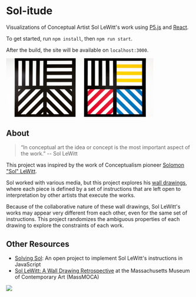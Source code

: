 # Sol-itude
Visualizations of Conceptual Artist Sol LeWitt's work
using [P5.js](https://p5js.org/) and [React](https://reactjs.org/).

To get started,
run `npm install`, then `npm run start`.

After the build,
the site will be available on `localhost:3000`.

<img src="./src/assets/sol_lewitt_391.jpg?raw=true" alt="Sol LeWitt's Wall Drawing 391" width="400"/>

## About
> “In conceptual art the idea or concept is the most important aspect of
    the work.” -- Sol LeWitt

This project was inspired
by the work of Conceptualism pioneer
[Solomon "Sol" LeWitt](https://www.nytimes.com/2007/04/09/arts/design/09lewitt.html).

Sol worked with various media,
but this project explores his [wall drawings](https://massmoca.org/sol-lewitt/),
where each piece is defined
by a set of instructions
that are left open to interpretation
by other artists that execute the works.

Because of the collaborative nature of these wall drawings,
Sol LeWitt's works may appear very different from each other,
even for the same set of instructions.
This project randomizes the ambiguous properties of each drawing
to explore the constraints of each work.

## Other Resources
  * [Solving Sol](https://solvingsol.com): An open project
  to implement Sol LeWitt's instructions in JavaScript
  * [Sol LeWitt: A Wall Drawing Retrospective](https://massmoca.org/sol-lewitt/) at the Massachusetts Museum of Contemporary Art (MassMOCA)

<a href='http://www.recurse.com' title='Made with love at the Recurse Center'><img src='https://cloud.githubusercontent.com/assets/2883345/11325206/336ea5f4-9150-11e5-9e90-d86ad31993d8.png' height='20px'/>
